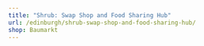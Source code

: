 ```yaml
---
title: "Shrub: Swap Shop and Food Sharing Hub"
url: /edinburgh/shrub-swap-shop-and-food-sharing-hub/
shop: Baumarkt
---
```

